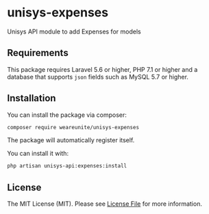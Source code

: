 # unisys-expenses
Unisys API module to add Expenses for models

## Requirements

This package requires Laravel 5.6 or higher, PHP 7.1 or higher and a database that supports `json` fields such as MySQL 5.7 or higher.

## Installation

You can install the package via composer:

``` bash
composer require weareunite/unisys-expenses
```

The package will automatically register itself.

You can install it with:
```bash
php artisan unisys-api:expenses:install
```

## License

The MIT License (MIT). Please see [License File](LICENSE.md) for more information.
